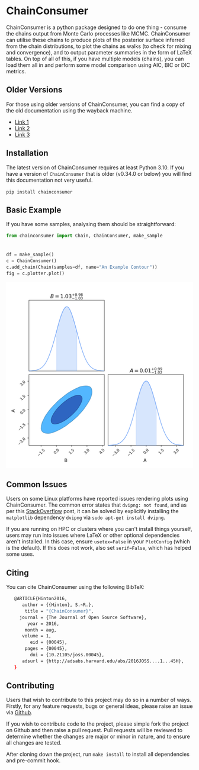 # ChainConsumer

ChainConsumer is a python package designed to do one thing - consume the chains output from Monte Carlo processes like MCMC. ChainConsumer can utilise these chains to produce plots of the posterior surface inferred from the chain distributions, to plot the chains as walks (to check for mixing and convergence), and to output parameter summaries in the form of LaTeX tables. On top of all of this, if you have multiple models (chains), you can load them all in and perform some model comparison using AIC, BIC or DIC metrics.

## Older Versions

For those using older versions of ChainConsumer, you can find a copy of the old documentation using the wayback machine.

- [Link 1](https://web.archive.org/web/20220616191528/https://samreay.github.io/ChainConsumer/)
- [Link 2](https://web.archive.org/web/20220327090418/https://samreay.github.io/ChainConsumer/)
- [Link 3](https://web.archive.org/web/20220816010459/https://samreay.github.io/ChainConsumer/)

## Installation

The latest version of ChainConsumer requires at least Python 3.10. If you have a version of `ChainConsumer` that is older (v0.34.0 or below)
you will find this documentation not very useful.

`pip install chainconsumer`

## Basic Example

If you have some samples, analysing them should be straightforward:

```python
from chainconsumer import Chain, ChainConsumer, make_sample


df = make_sample()
c = ChainConsumer()
c.add_chain(Chain(samples=df, name="An Example Contour"))
fig = c.plotter.plot()
```

![](resources/example.png)

## Common Issues

Users on some Linux platforms have reported issues rendering plots using ChainConsumer. The common error states that `dvipng: not found`, and as per this [StackOverflow](http://stackoverflow.com/a/32915992/3339667)
post, it can be solved by explicitly installing the `matplotlib` dependency `dvipng` via `sudo apt-get install dvipng`.

If you are running on HPC or clusters where you can't install things yourself,
users may run into issues where LaTeX or other optional dependencies aren't installed. In this case, ensure `usetex=False` in your `PlotConfig` (which is the default). If this does not work, also set `serif=False`, which has helped some uses.

## Citing

You can cite ChainConsumer using the following BibTeX:

```bash
   @ARTICLE{Hinton2016,
      author = {{Hinton}, S.~R.},
       title = "{ChainConsumer}",
     journal = {The Journal of Open Source Software},
        year = 2016,
       month = aug,
      volume = 1,
         eid = {00045},
       pages = {00045},
         doi = {10.21105/joss.00045},
      adsurl = {http://adsabs.harvard.edu/abs/2016JOSS....1...45H},
   }
```

## Contributing

Users that wish to contribute to this project may do so in a number of ways.
Firstly, for any feature requests, bugs or general ideas, please raise an issue via [Github](https://github.com/samreay/ChainConsumer/issues).

If you wish to contribute code to the project, please simple fork the project on Github and then raise a pull request. Pull requests will be reviewed to determine whether the changes are major or minor in nature, and to ensure all changes are tested.

After cloning down the project, run `make install` to install all dependencies and pre-commit hook.
